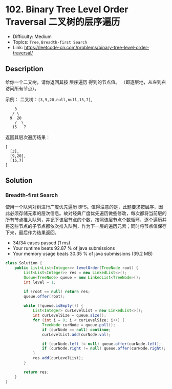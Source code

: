 # 102. Binary Tree Level Order Traversal 二叉树的层序遍历

- Difficulty: Medium
- Topics: `Tree`, `Breadth-first Search`
- Link: https://leetcode-cn.com/problems/binary-tree-level-order-traversal/

## Description

给你一个二叉树，请你返回其按 层序遍历 得到的节点值。 （即逐层地，从左到右访问所有节点）。

示例：
二叉树：`[3,9,20,null,null,15,7]`,
```
    3
   / \
  9  20
    /  \
   15   7
```
返回其层次遍历结果：
```
[
  [3],
  [9,20],
  [15,7]
]
```

## Solution

### Breadth-first Search

使用一个队列对树进行广度优先遍历 BFS。值得注意的是，此题要求按层序，因此必须存储元素的层次信息。故对经典广度优先遍历做些修改，每次都将当前层的所有节点推入队列，并记下该层节点的个数，按照该层节点个数循环，逐个遍历并将这些节点的子节点都依次推入队列，作为下一层的遍历元素；同时将节点值保存下来，最后作为结果返回。

- 34/34 cases passed (1 ms)
- Your runtime beats 92.87 % of java submissions
- Your memory usage beats 30.35 % of java submissions (39.2 MB)

```java
class Solution {
    public List<List<Integer>> levelOrder(TreeNode root) {
        List<List<Integer>> res = new LinkedList<>();
        Queue<TreeNode> queue = new LinkedList<TreeNode>();
        int level = 1;

        if (root == null) return res;
        queue.offer(root);
        
        while (!queue.isEmpty()) {
            List<Integer> curLevelList = new LinkedList<>();
            int curLevelSize = queue.size();
            for (int i = 0; i < curLevelSize; i++) {
                TreeNode curNode = queue.poll();
                if (curNode == null) continue;
                curLevelList.add(curNode.val);

                if (curNode.left != null) queue.offer(curNode.left);
                if (curNode.right != null) queue.offer(curNode.right);
            }
            res.add(curLevelList);
        }

        return res;
    }
}
```
